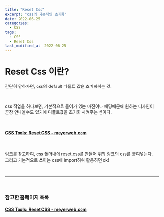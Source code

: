 ```yaml
---
title: "Reset Css"
excerpt: "css의 기본적인 초기화"
date: 2022-06-25
categories:
  - CSS
tags:
  - CSS
  - Reset Css
last_modified_at: 2022-06-25
---
```


# Reset Css 이란?

간단히 말하자면, css의 default 디폴트 값을 초기화하는 것.

<br>

css 작업을 하다보면, 기본적으로 들어가 있는 마진이나 패딩때문에 원하는 디자인이 곧장 안나올수도 있기에 디폴트값을 초기화 시켜주는 셈이다.

<br>

#### [CSS Tools: Reset CSS - meyerweb.com](https://meyerweb.com/eric/tools/css/reset/)

<br>

링크를 참고하여, css 폴더내에 reset.css를 만들어 위의 링크의 css를 붙여넣는다.  
그리고 기본적으로 쓰이는 css에 import하여 활용하면 ok!

<br>

---

<br>

### 참고한 홈페이지 목록

#### [CSS Tools: Reset CSS - meyerweb.com](https://meyerweb.com/eric/tools/css/reset/)
